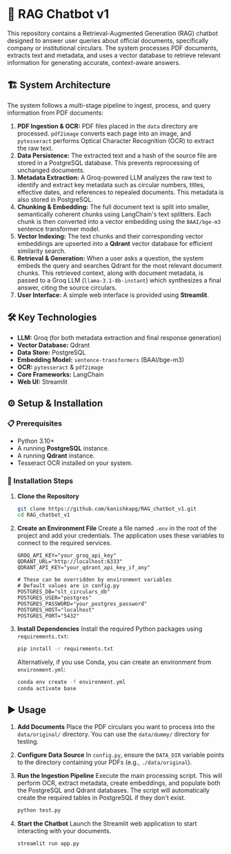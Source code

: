 # 🚀 RAG Chatbot v1

This repository contains a Retrieval-Augmented Generation (RAG) chatbot designed to answer user queries about official documents, specifically company or institutional circulars. The system processes PDF documents, extracts text and metadata, and uses a vector database to retrieve relevant information for generating accurate, context-aware answers.

## 🏗️ System Architecture

The system follows a multi-stage pipeline to ingest, process, and query information from PDF documents:

1.  **PDF Ingestion & OCR:** PDF files placed in the `data` directory are processed. `pdf2image` converts each page into an image, and `pytesseract` performs Optical Character Recognition (OCR) to extract the raw text.
2.  **Data Persistence:** The extracted text and a hash of the source file are stored in a PostgreSQL database. This prevents reprocessing of unchanged documents.
3.  **Metadata Extraction:** A Groq-powered LLM analyzes the raw text to identify and extract key metadata such as circular numbers, titles, effective dates, and references to repealed documents. This metadata is also stored in PostgreSQL.
4.  **Chunking & Embedding:** The full document text is split into smaller, semantically coherent chunks using LangChain's text splitters. Each chunk is then converted into a vector embedding using the `BAAI/bge-m3` sentence transformer model.
5.  **Vector Indexing:** The text chunks and their corresponding vector embeddings are upserted into a **Qdrant** vector database for efficient similarity search.
6.  **Retrieval & Generation:** When a user asks a question, the system embeds the query and searches Qdrant for the most relevant document chunks. This retrieved context, along with document metadata, is passed to a Groq LLM (`llama-3.1-8b-instant`) which synthesizes a final answer, citing the source circulars.
7.  **User Interface:** A simple web interface is provided using **Streamlit**.

## 🛠️ Key Technologies

- **LLM:** Groq (for both metadata extraction and final response generation)
- **Vector Database:** Qdrant
- **Data Store:** PostgreSQL
- **Embedding Model:** `sentence-transformers` (BAAI/bge-m3)
- **OCR:** `pytesseract` & `pdf2image`
- **Core Frameworks:** LangChain
- **Web UI:** Streamlit

## ⚙️ Setup & Installation

### 📋 Prerequisites

- Python 3.10+
- A running **PostgreSQL** instance.
- A running **Qdrant** instance.
- Tesseract OCR installed on your system.

### 🔧 Installation Steps

1.  **Clone the Repository**

    ```bash
    git clone https://github.com/kanishkapg/RAG_chatbot_v1.git
    cd RAG_chatbot_v1
    ```

2.  **Create an Environment File**
    Create a file named `.env` in the root of the project and add your credentials. The application uses these variables to connect to the required services.

    ```env
    GROQ_API_KEY="your_groq_api_key"
    QDRANT_URL="http://localhost:6333"
    QDRANT_API_KEY="your_qdrant_api_key_if_any"

    # These can be overridden by environment variables
    # Default values are in config.py
    POSTGRES_DB="slt_circulars_db"
    POSTGRES_USER="postgres"
    POSTGRES_PASSWORD="your_postgres_password"
    POSTGRES_HOST="localhost"
    POSTGRES_PORT="5432"
    ```

3.  **Install Dependencies**
    Install the required Python packages using `requirements.txt`:
    ```bash
    pip install -r requirements.txt
    ```
    Alternatively, if you use Conda, you can create an environment from `environment.yml`:
    ```bash
    conda env create -f environment.yml
    conda activate base
    ```

## ▶️ Usage

1.  **Add Documents**
    Place the PDF circulars you want to process into the `data/original/` directory. You can use the `data/dummy/` directory for testing.

2.  **Configure Data Source**
    In `config.py`, ensure the `DATA_DIR` variable points to the directory containing your PDFs (e.g., `./data/original`).

3.  **Run the Ingestion Pipeline**
    Execute the main processing script. This will perform OCR, extract metadata, create embeddings, and populate both the PostgreSQL and Qdrant databases. The script will automatically create the required tables in PostgreSQL if they don't exist.

    ```bash
    python test.py
    ```

4.  **Start the Chatbot**
    Launch the Streamlit web application to start interacting with your documents.
    ```bash
    streamlit run app.py
    ```
